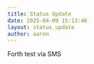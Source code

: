 ```yaml
---
title: Status Update
date: 2025-04-09 15:13:46 
layout: status_update
author: aaron
---
```

Forth test via SMS
